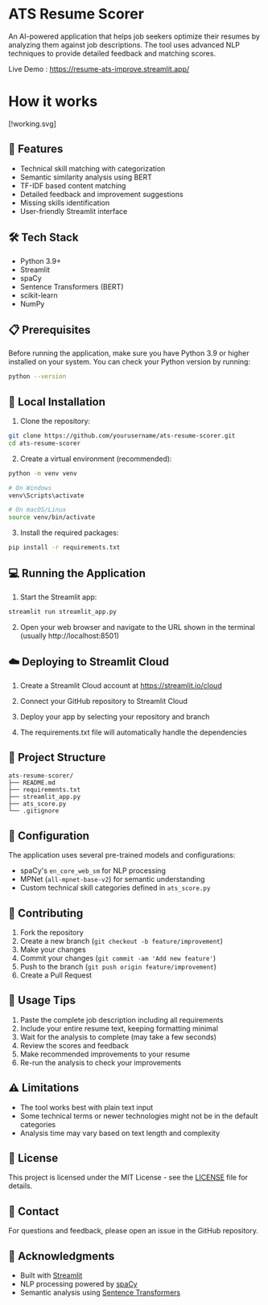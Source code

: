 # ATS Resume Scorer

An AI-powered application that helps job seekers optimize their resumes by analyzing them against job descriptions. The tool uses advanced NLP techniques to provide detailed feedback and matching scores.

Live Demo : https://resume-ats-improve.streamlit.app/

# How it works

[!working.svg]


## 🌟 Features

- Technical skill matching with categorization
- Semantic similarity analysis using BERT
- TF-IDF based content matching
- Detailed feedback and improvement suggestions
- Missing skills identification
- User-friendly Streamlit interface

## 🛠️ Tech Stack

- Python 3.9+
- Streamlit
- spaCy
- Sentence Transformers (BERT)
- scikit-learn
- NumPy

## 📋 Prerequisites

Before running the application, make sure you have Python 3.9 or higher installed on your system. You can check your Python version by running:

```bash
python --version
```

## 🚀 Local Installation

1. Clone the repository:
```bash
git clone https://github.com/yourusername/ats-resume-scorer.git
cd ats-resume-scorer
```

2. Create a virtual environment (recommended):
```bash
python -m venv venv

# On Windows
venv\Scripts\activate

# On macOS/Linux
source venv/bin/activate
```

3. Install the required packages:
```bash
pip install -r requirements.txt
```

## 💻 Running the Application

1. Start the Streamlit app:
```bash
streamlit run streamlit_app.py
```

2. Open your web browser and navigate to the URL shown in the terminal (usually http://localhost:8501)

## ☁️ Deploying to Streamlit Cloud

1. Create a Streamlit Cloud account at https://streamlit.io/cloud

2. Connect your GitHub repository to Streamlit Cloud

3. Deploy your app by selecting your repository and branch

4. The requirements.txt file will automatically handle the dependencies

## 📁 Project Structure

```
ats-resume-scorer/
├── README.md
├── requirements.txt
├── streamlit_app.py
├── ats_score.py
└── .gitignore
```

## 🔧 Configuration

The application uses several pre-trained models and configurations:

- spaCy's `en_core_web_sm` for NLP processing
- MPNet (`all-mpnet-base-v2`) for semantic understanding
- Custom technical skill categories defined in `ats_score.py`

## 🤝 Contributing

1. Fork the repository
2. Create a new branch (`git checkout -b feature/improvement`)
3. Make your changes
4. Commit your changes (`git commit -am 'Add new feature'`)
5. Push to the branch (`git push origin feature/improvement`)
6. Create a Pull Request

## 📝 Usage Tips

1. Paste the complete job description including all requirements
2. Include your entire resume text, keeping formatting minimal
3. Wait for the analysis to complete (may take a few seconds)
4. Review the scores and feedback
5. Make recommended improvements to your resume
6. Re-run the analysis to check your improvements

## ⚠️ Limitations

- The tool works best with plain text input
- Some technical terms or newer technologies might not be in the default categories
- Analysis time may vary based on text length and complexity

## 📄 License

This project is licensed under the MIT License - see the [LICENSE](LICENSE) file for details.

## 📧 Contact

For questions and feedback, please open an issue in the GitHub repository.

## 🙏 Acknowledgments

- Built with [Streamlit](https://streamlit.io/)
- NLP processing powered by [spaCy](https://spacy.io/)
- Semantic analysis using [Sentence Transformers](https://www.sbert.net/)
